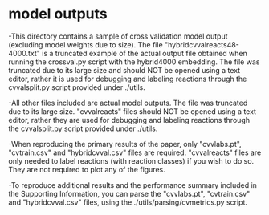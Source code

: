 # model outputs

-This directory contains a sample of cross validation model output (excluding model weights due to size). The file "hybridcvvalreacts48-4000.txt" is a truncated example of the actual output file obtained when running the crossval.py script with the hybrid4000 embedding. The file was truncated due to its large size and should NOT be opened using a text editor, rather it is used for debugging and labeling reactions through the cvvalsplit.py script provided under ./utils. 
 
-All other files included are actual model outputs. The file was truncated due to its large size. "cvvalreacts" files should NOT be opened using a text editor, rather they are used for debugging and labeling reactions through the cvvalsplit.py script provided under ./utils. 

-When reproducing the primary results of the paper, only "cvvlabs.pt", "cvtrain.csv" and "hybridcvval.csv" files are required. "cvvalreacts" files are only needed to label reactions (with reaction classes) if you wish to do so. They are not required to plot any of the figures.  

-To reproduce additional results and the performance summary included in the Supporting Information, you can parse the "cvvlabs.pt", "cvtrain.csv" and "hybridcvval.csv" files, using the ./utils/parsing/cvmetrics.py script.
